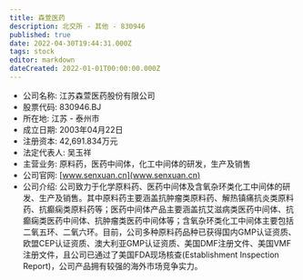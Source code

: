 ```yaml
---
title: 森萱医药
description: 北交所 - 其他 - 830946
published: true
date: 2022-04-30T19:44:31.000Z
tags: stock
editor: markdown
dateCreated: 2022-01-01T00:00:00.000Z
---
```


- 公司名称: 江苏森萱医药股份有限公司
- 股票代码: 830946.BJ
- 所在地: 江苏 - 泰州市
- 成立日期: 2003年04月22日
- 注册资本: 42,691.834万元
- 法定代表人: 吴玉祥
- 主营业务: 原料药，医药中间体，化工中间体的研发，生产及销售
- 公司官网: [www.senxuan.cn](www.senxuan.cn)
- 公司介绍: 公司致力于化学原料药、医药中间体及含氧杂环类化工中间体的研发、生产及销售。其中原料药主要涵盖抗肿瘤类原料药、解热镇痛抗炎类原料药、抗癫痫类原料药等；医药中间体产品主要涵盖抗艾滋病类医药中间体、抗癫痫类医药中间体、抗肿瘤类医药中间体等；含氧杂环类化工中间体主要包括二氧五环、二氧六环。目前，公司多种原料药品种已获得国内GMP认证资质、欧盟CEP认证资质、澳大利亚GMP认证资质、美国DMF注册文件、美国VMF注册文件，且公司已通过了美国FDA现场核查(Establishment Inspection Report)，公司产品拥有较强的海外市场竞争实力。


